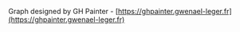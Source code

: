 
Graph designed by GH Painter - [https://ghpainter.gwenael-leger.fr](https://ghpainter.gwenael-leger.fr)

